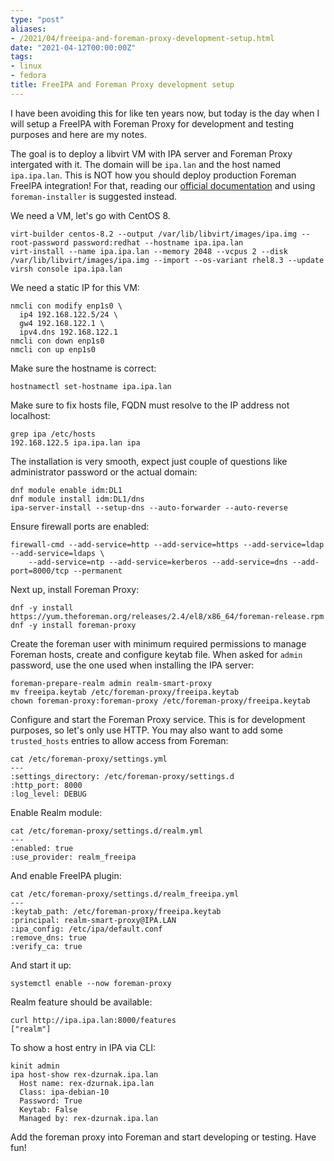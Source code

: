 ```yaml
---
type: "post"
aliases:
- /2021/04/freeipa-and-foreman-proxy-development-setup.html
date: "2021-04-12T00:00:00Z"
tags:
- linux
- fedora
title: FreeIPA and Foreman Proxy development setup
---
```


I have been avoiding this for like ten years now, but today is the day when I
will setup a FreeIPA with Foreman Proxy for development and testing purposes
and here are my notes.

The goal is to deploy a libvirt VM with IPA server and Foreman Proxy intergated
with it. The domain will be `ipa.lan` and the host named `ipa.ipa.lan`. This is
NOT how you should deploy production Foreman FreeIPA integration! For that,
reading our [official
documentation](https://docs.theforeman.org/nightly/Administering_Red_Hat_Satellite/index-foreman-el.html#sect-Red_Hat_Satellite-Administering_Red_Hat_Satellite-Configuring_External_Authentication-External_Authentication_for_Provisioned_Hosts)
and using `foreman-installer` is suggested instead.

We need a VM, let's go with CentOS 8.

    virt-builder centos-8.2 --output /var/lib/libvirt/images/ipa.img --root-password password:redhat --hostname ipa.ipa.lan
    virt-install --name ipa.ipa.lan --memory 2048 --vcpus 2 --disk /var/lib/libvirt/images/ipa.img --import --os-variant rhel8.3 --update
    virsh console ipa.ipa.lan

We need a static IP for this VM:

    nmcli con modify enp1s0 \
      ip4 192.168.122.5/24 \
      gw4 192.168.122.1 \
      ipv4.dns 192.168.122.1
    nmcli con down enp1s0
    nmcli con up enp1s0

Make sure the hostname is correct:

    hostnamectl set-hostname ipa.ipa.lan

Make sure to fix hosts file, FQDN must resolve to the IP address not localhost:

    grep ipa /etc/hosts
    192.168.122.5 ipa.ipa.lan ipa

The installation is very smooth, expect just couple of questions like administrator password or the actual domain:

    dnf module enable idm:DL1
    dnf module install idm:DL1/dns
    ipa-server-install --setup-dns --auto-forwarder --auto-reverse

Ensure firewall ports are enabled:

    firewall-cmd --add-service=http --add-service=https --add-service=ldap --add-service=ldaps \
        --add-service=ntp --add-service=kerberos --add-service=dns --add-port=8000/tcp --permanent

Next up, install Foreman Proxy:

    dnf -y install https://yum.theforeman.org/releases/2.4/el8/x86_64/foreman-release.rpm
    dnf -y install foreman-proxy

Create the foreman user with minimum required permissions to manage Foreman
hosts, create and configure keytab file. When asked for `admin` password, use
the one used when installing the IPA server:

    foreman-prepare-realm admin realm-smart-proxy
    mv freeipa.keytab /etc/foreman-proxy/freeipa.keytab
    chown foreman-proxy:foreman-proxy /etc/foreman-proxy/freeipa.keytab

Configure and start the Foreman Proxy service. This is for development
purposes, so let's only use HTTP. You may also want to add some `trusted_hosts`
entries to allow access from Foreman:

    cat /etc/foreman-proxy/settings.yml
    ---
    :settings_directory: /etc/foreman-proxy/settings.d
    :http_port: 8000
    :log_level: DEBUG

Enable Realm module:

    cat /etc/foreman-proxy/settings.d/realm.yml
    ---
    :enabled: true
    :use_provider: realm_freeipa

And enable FreeIPA plugin:

    cat /etc/foreman-proxy/settings.d/realm_freeipa.yml
    ---
    :keytab_path: /etc/foreman-proxy/freeipa.keytab
    :principal: realm-smart-proxy@IPA.LAN
    :ipa_config: /etc/ipa/default.conf
    :remove_dns: true
    :verify_ca: true

And start it up:

    systemctl enable --now foreman-proxy

Realm feature should be available:

    curl http://ipa.ipa.lan:8000/features
    ["realm"]

To show a host entry in IPA via CLI:

    kinit admin
    ipa host-show rex-dzurnak.ipa.lan
      Host name: rex-dzurnak.ipa.lan
      Class: ipa-debian-10
      Password: True
      Keytab: False
      Managed by: rex-dzurnak.ipa.lan

Add the foreman proxy into Foreman and start developing or testing. Have fun!

